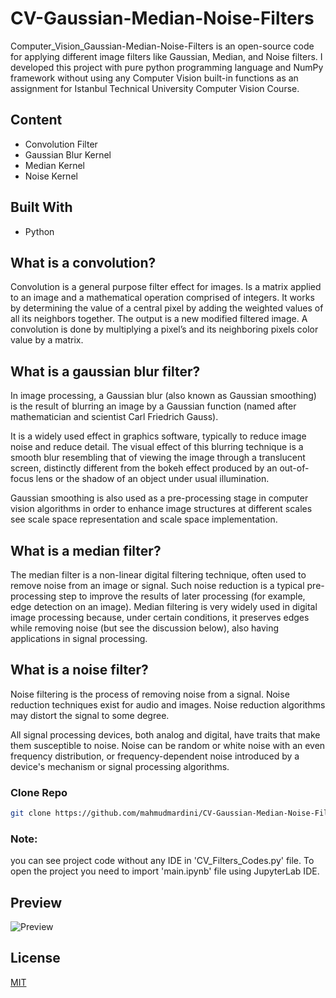 # CV-Gaussian-Median-Noise-Filters
Computer_Vision_Gaussian-Median-Noise-Filters is an open-source code for applying different image filters like Gaussian, Median, and Noise filters. I developed this project with pure python programming language and NumPy framework without using any Computer Vision built-in functions as an assignment for Istanbul Technical University Computer Vision Course.

## Content
- Convolution Filter
- Gaussian Blur Kernel
- Median Kernel
- Noise Kernel

## Built With
- Python

## What is a convolution? 
Convolution is a general purpose filter effect for images.
Is a matrix applied to an image and a mathematical operation comprised of integers.
It works by determining the value of a central pixel by adding the weighted values of all its neighbors together.
The output is a new modified filtered image.
A convolution is done by multiplying a pixel’s and its neighboring pixels color value by a matrix.

## What is a gaussian blur filter? 
In image processing, a Gaussian blur (also known as Gaussian smoothing) is the result of blurring an image by a Gaussian function (named after mathematician and scientist Carl Friedrich Gauss).

It is a widely used effect in graphics software, typically to reduce image noise and reduce detail. The visual effect of this blurring technique is a smooth blur resembling that of viewing the image through a translucent screen, distinctly different from the bokeh effect produced by an out-of-focus lens or the shadow of an object under usual illumination.

Gaussian smoothing is also used as a pre-processing stage in computer vision algorithms in order to enhance image structures at different scales see scale space representation and scale space implementation.

## What is a median filter? 
The median filter is a non-linear digital filtering technique, often used to remove noise from an image or signal. Such noise reduction is a typical pre-processing step to improve the results of later processing (for example, edge detection on an image). Median filtering is very widely used in digital image processing because, under certain conditions, it preserves edges while removing noise (but see the discussion below), also having applications in signal processing.

## What is a noise filter? 
Noise filtering is the process of removing noise from a signal. Noise reduction techniques exist for audio and images. Noise reduction algorithms may distort the signal to some degree.

All signal processing devices, both analog and digital, have traits that make them susceptible to noise. Noise can be random or white noise with an even frequency distribution, or frequency-dependent noise introduced by a device's mechanism or signal processing algorithms.

### Clone Repo
```sh
git clone https://github.com/mahmudmardini/CV-Gaussian-Median-Noise-Filters.git
```

### Note: 
you can see project code without any IDE in 'CV_Filters_Codes.py' file. 
To open the project you need to import 'main.ipynb' file using JupyterLab IDE.


## Preview
![Preview](./preview/project_preview.gif)

## License
[MIT](LICENSE)